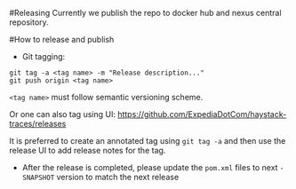 #Releasing
Currently we publish the repo to docker hub and nexus central repository.

#How to release and publish

* Git tagging: 

```
git tag -a <tag name> -m "Release description..."
git push origin <tag name>
```

`<tag name>` must follow semantic versioning scheme.

Or one can also tag using UI: https://github.com/ExpediaDotCom/haystack-traces/releases

It is preferred to create an annotated tag using `git tag -a` and then use the release UI to add release notes for the tag.

* After the release is completed, please update the `pom.xml` files to next `-SNAPSHOT` version to match the next release